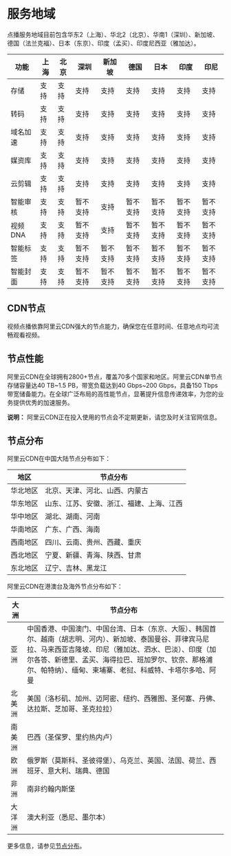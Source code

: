 # 服务地域

点播服务地域目前包含华东2（上海）、华北2（北京）、华南1（深圳）、新加坡、德国（法兰克福）、日本（东京）、印度（孟买）、印度尼西亚（雅加达）。

|功能|上海|北京|深圳|新加坡|德国|日本|印度|印尼|
|--|--|--|--|---|--|--|--|--|
|存储|支持|支持|支持|支持|支持|支持|支持|支持|
|转码|支持|支持|支持|支持|支持|支持|支持|支持|
|域名加速|支持|支持|支持|支持|支持|支持|支持|支持|
|媒资库|支持|支持|支持|支持|支持|支持|支持|支持|
|云剪辑|支持|支持|支持|支持|支持|支持|支持|支持|
|智能审核|支持|支持|暂不支持|支持|暂不支持|暂不支持|暂不支持|暂不支持|
|视频DNA|支持|支持|暂不支持|支持|暂不支持|暂不支持|暂不支持|暂不支持|
|智能标签|支持|支持|暂不支持|暂不支持|暂不支持|暂不支持|暂不支持|暂不支持|
|智能封面|支持|支持|暂不支持|暂不支持|暂不支持|暂不支持|暂不支持|暂不支持|

## CDN节点

视频点播依靠阿里云CDN强大的节点能力，确保您在任意时间、任意地点均可流畅观看视频。

## 节点性能

阿里云CDN在全球拥有2800+节点，覆盖70多个国家和地区。阿里云CDN单节点存储容量达40 TB~1.5 PB，带宽负载达到40 Gbps~200 Gbps，具备150 Tbps带宽储备能力。在全球广泛布局的高性能节点，显著提升信息传递效率，为您的业务提供优秀的加速服务。

**说明：** 阿里云CDN正在投入使用的节点会不定期更新，请您及时关注官网信息。

## 节点分布

阿里云CDN在中国大陆节点分布如下：

|地区|节点分布|
|--|----|
|华北地区|北京、天津、河北、山西、内蒙古|
|华东地区|山东、江苏、安徽、浙江、福建、上海、江西|
|华中地区|湖北、湖南、河南|
|华南地区|广东、广西、海南|
|西南地区|四川、云南、贵州、西藏、重庆|
|西北地区|宁夏、新疆、青海、陕西、甘肃|
|东北地区|辽宁、吉林、黑龙江|

阿里云CDN在港澳台及海外节点分布如下：

|大洲|节点分布|
|--|----|
|亚洲|中国香港、中国澳门、中国台湾、日本（东京、大阪）、韩国首尔、越南（胡志明、河内）、新加坡、泰国曼谷、菲律宾马尼拉、马来西亚吉隆坡、印尼（雅加达、泗水、巴淡）、印度（加尔各答、新德里、孟买、海得拉巴、班加罗尔、钦奈、那格浦尔、帕特纳）、缅甸、柬埔寨、老挝、科威特、卡塔尔多哈、阿曼|
|北美洲|美国（洛杉矶、加州、迈阿密、纽约、西雅图、圣何塞、丹佛、达拉斯、芝加哥、圣克拉拉）|
|南美洲|巴西（圣保罗、里约热内卢）|
|欧洲|俄罗斯（莫斯科、圣彼得堡）、乌克兰、英国、法国、荷兰、西班牙、意大利、瑞典、德国|
|非洲|南非约翰内斯堡|
|大洋洲|澳大利亚（悉尼、墨尔本）|

更多信息，请参见[节点分布](/intl.zh-CN/产品简介/节点分布.md)。

